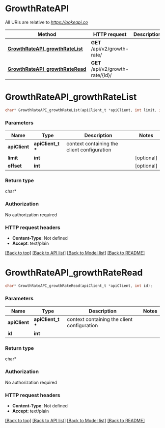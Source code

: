 # GrowthRateAPI

All URIs are relative to *https://pokeapi.co*

Method | HTTP request | Description
------------- | ------------- | -------------
[**GrowthRateAPI_growthRateList**](GrowthRateAPI.md#GrowthRateAPI_growthRateList) | **GET** /api/v2/growth-rate/ | 
[**GrowthRateAPI_growthRateRead**](GrowthRateAPI.md#GrowthRateAPI_growthRateRead) | **GET** /api/v2/growth-rate/{id}/ | 


# **GrowthRateAPI_growthRateList**
```c
char* GrowthRateAPI_growthRateList(apiClient_t *apiClient, int limit, int offset);
```

### Parameters
Name | Type | Description  | Notes
------------- | ------------- | ------------- | -------------
**apiClient** | **apiClient_t \*** | context containing the client configuration |
**limit** | **int** |  | [optional] 
**offset** | **int** |  | [optional] 

### Return type

char*



### Authorization

No authorization required

### HTTP request headers

 - **Content-Type**: Not defined
 - **Accept**: text/plain

[[Back to top]](#) [[Back to API list]](../README.md#documentation-for-api-endpoints) [[Back to Model list]](../README.md#documentation-for-models) [[Back to README]](../README.md)

# **GrowthRateAPI_growthRateRead**
```c
char* GrowthRateAPI_growthRateRead(apiClient_t *apiClient, int id);
```

### Parameters
Name | Type | Description  | Notes
------------- | ------------- | ------------- | -------------
**apiClient** | **apiClient_t \*** | context containing the client configuration |
**id** | **int** |  | 

### Return type

char*



### Authorization

No authorization required

### HTTP request headers

 - **Content-Type**: Not defined
 - **Accept**: text/plain

[[Back to top]](#) [[Back to API list]](../README.md#documentation-for-api-endpoints) [[Back to Model list]](../README.md#documentation-for-models) [[Back to README]](../README.md)

